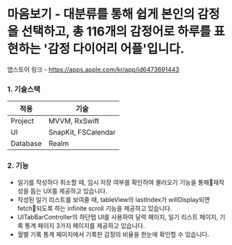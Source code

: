 # 마음보기 - 대분류를 통해 쉽게 본인의 감정을 선택하고, 총 116개의 감정어로 하루를 표현하는 '감정 다이어리 어플'입니다.

앱스토어 링크 - https://apps.apple.com/kr/app/id6473691443



### 1. 기술스택

|적용|기술|
|---|---|
|Project|MVVM, RxSwift|
|UI|SnapKit, FSCalendar|
|Database|Realm|

### 2. 기능
- 일기를 작성하다 취소할 때, 임시 저장 여부를 확인하여 불러오기 기능을 통해재작성을 돕는 UX를 제공하고 있습니다.
- 작성된 일기 리스트를 보여줄 때, tableView의 lastIndex가 willDisplay되면 fetch되도록 하는 infinite scroll 기능을 제공하고 있습니다.
- UITabBarController의 하단탭 UI를 사용하여 달력 페이지, 일기 리스트 페이지, 기록 통계 페이지 3가지 페이지를 제공하고 있습니다.
- 월별 기록 통계 페이지에서 기록한 감정의 비율을 한눈에 확인할 수 있습니다.
